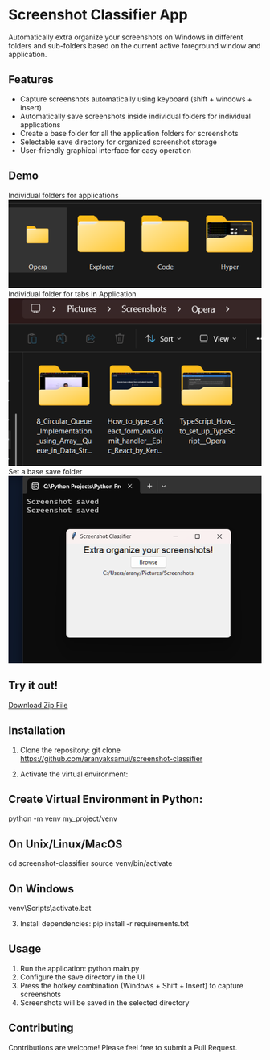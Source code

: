 # Screenshot Classifier App

Automatically extra organize your screenshots on Windows in different folders and sub-folders based on the current active foreground window and application.

## Features

- Capture screenshots automatically using keyboard (shift + windows + insert)
- Automatically save screenshots inside individual folders for individual applications
- Create a base folder for all the application folders for screenshots
- Selectable save directory for organized screenshot storage
- User-friendly graphical interface for easy operation

## Demo

Individual folders for applications<br>
![Individual folders for applications](/demo/demo1.png)<br>
Individual folder for tabs in Application<br>
![Individual folder for tabs in Application](/demo/demo3.png)<br>
Set a base save folder<br>
![Set a base save folder](/demo/demo2.png)<br>

## Try it out!
[Download Zip File](/screenshot_classifier.zip)

## Installation

1. Clone the repository: git clone <https://github.com/aranyaksamui/screenshot-classifier>

2. Activate the virtual environment:

## Create Virtual Environment in Python:

python -m venv my_project/venv

## On Unix/Linux/MacOS

cd screenshot-classifier source venv/bin/activate

## On Windows

venv\Scripts\activate.bat

3. Install dependencies: pip install -r requirements.txt

## Usage

1. Run the application: python main.py
2. Configure the save directory in the UI
3. Press the hotkey combination (Windows + Shift + Insert) to capture screenshots
4. Screenshots will be saved in the selected directory

## Contributing

Contributions are welcome! Please feel free to submit a Pull Request.
